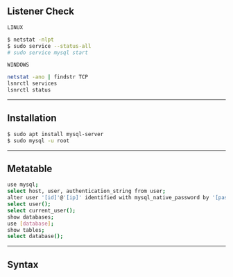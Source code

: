 ## Listener Check

`LINUX`
```bash
$ netstat -nlpt
$ sudo service --status-all
# sudo service mysql start
```

`WINDOWS`
```bash
netstat -ano | findstr TCP
lsnrctl services
lsnrctl status
```

---

## Installation
```bash
$ sudo apt install mysql-server
$ sudo mysql -u root
```


---

## Metatable
```bash
use mysql;
select host, user, authentication_string from user;
alter user '[id]'@'[ip]' identified with mysql_native_password by '[password]';
select user();
select current_user();
show databases;
use [database];
show tables;
select database();
```


---

## Syntax
